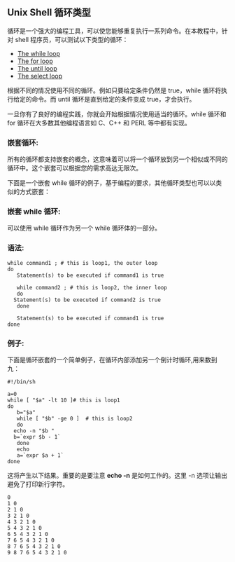 ## Unix Shell 循环类型

循环是一个强大的编程工具，可以使您能够重复执行一系列命令。在本教程中，针对 shell 程序员，可以测试以下类型的循环：

- [The while loop](http://www.tutorialspoint.com/unix/while-loop.htm)
- [The for loop](http://www.tutorialspoint.com/unix/for-loop.htm)
- [The until loop](http://www.tutorialspoint.com/unix/until-loop.htm)
- [The select loop](http://www.tutorialspoint.com/unix/select-loop.htm)

根据不同的情况使用不同的循环。例如只要给定条件仍然是 true，while 循环将执行给定的命令。而 until 循环是直到给定的条件变成 true，才会执行。

一旦你有了良好的编程实践，你就会开始根据情况使用适当的循环。while 循环和 for 循环在大多数其他编程语言如 C、C++ 和 PERL 等中都有实现。

### 嵌套循环:

所有的循环都支持嵌套的概念，这意味着可以将一个循环放到另一个相似或不同的循环中。这个嵌套可以根据您的需求高达无限次。

下面是一个嵌套 while 循环的例子，基于编程的要求，其他循环类型也可以以类似的方式嵌套：

### 嵌套 while 循环:

可以使用 while 循环作为另一个 while 循环体的一部分。

### 语法:

    while command1 ; # this is loop1, the outer loop
    do
       Statement(s) to be executed if command1 is true
    
       while command2 ; # this is loop2, the inner loop
       do
      Statement(s) to be executed if command2 is true
       done
    
       Statement(s) to be executed if command1 is true
    done

### 例子:

下面是循环嵌套的一个简单例子，在循环内部添加另一个倒计时循环,用来数到九：

    #!/bin/sh
    
    a=0
    while [ "$a" -lt 10 ]# this is loop1
    do
       b="$a"
       while [ "$b" -ge 0 ]  # this is loop2
       do
      echo -n "$b "
      b=`expr $b - 1`
       done
       echo
       a=`expr $a + 1`
    done

这将产生以下结果。重要的是要注意 **echo -n** 是如何工作的。这里 -n 选项让输出避免了打印新行字符。

    0
    1 0
    2 1 0
    3 2 1 0
    4 3 2 1 0
    5 4 3 2 1 0
    6 5 4 3 2 1 0
    7 6 5 4 3 2 1 0
    8 7 6 5 4 3 2 1 0
    9 8 7 6 5 4 3 2 1 0